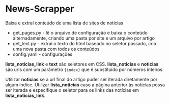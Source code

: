 # News-Scrapper
Baixa e extraí conteúdo de uma lista de sites de notícias

* get_pages.py - lê o arquivo de configuração e baixa o conteúdo alternadamente, criando uma pasta por site e um arquivo por artigo
* get_text.py - extrai o texto do html baseado no seletor passado, cria uma nova pasta com todos os conteúdos
* config.yaml - configurações

**lista_noticias_link** e **text** são seletores em CSS.
**lista_noticias** e **noticias** são urls com um parâmetro `{index}` que é substituído por números inteiros.

Utilizar **noticias** se a url final do artigo puder ser iterada diretamente por algum índice.
Utilizar **lista_noticias** caso a página anterior às notícias possa ser iterada e especifique o seletor para os links das notícias em **lista_noticias_link**.
